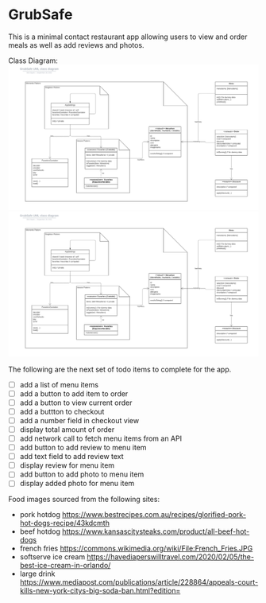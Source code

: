 # GrubSafe

This is a minimal contact restaurant app allowing users to view and order meals as well as add reviews and photos. 

Class Diagram:
![Alt text](./GrubSafe_UML_class_diagram.svg)
<img src="./GrubSafe_UML_class_diagram.svg">

The following are the next set of todo items to complete for the app.
- [ ] add a list of menu items
- [ ] add a button to add item to order
- [ ] add a button to view current order
- [ ] add a buttton to checkout
- [ ] add a number field in checkout view
- [ ] display total amount of order
- [ ] add network call to fetch menu items from an API
- [ ] add button to add review to menu item
- [ ] add text field to add review text
- [ ] display review for menu item
- [ ] add button to add photo to menu item
- [ ] display added photo for menu item

Food images sourced from the following sites:
- pork hotdog https://www.bestrecipes.com.au/recipes/glorified-pork-hot-dogs-recipe/43kdcmth
- beef hotdog https://www.kansascitysteaks.com/product/all-beef-hot-dogs
- french fries https://commons.wikimedia.org/wiki/File:French_Fries.JPG
- softserve ice cream https://havediaperswilltravel.com/2020/02/05/the-best-ice-cream-in-orlando/
- large drink https://www.mediapost.com/publications/article/228864/appeals-court-kills-new-york-citys-big-soda-ban.html?edition=
